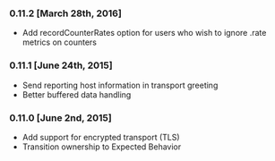 ### 0.11.2 [March 28th, 2016]
* Add recordCounterRates option for users who wish to ignore .rate metrics on counters

### 0.11.1 [June 24th, 2015]
* Send reporting host information in transport greeting
* Better buffered data handling

### 0.11.0 [June 2nd, 2015]
* Add support for encrypted transport (TLS)
* Transition ownership to Expected Behavior
